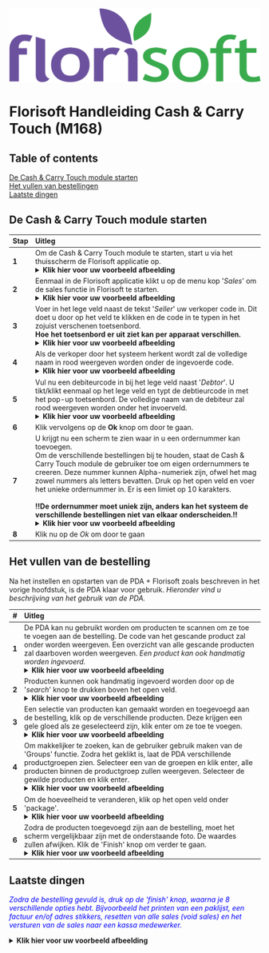 <img src="../../fslogo.png">

# Florisoft Handleiding Cash & Carry Touch (M168)

## Table of contents

[De Cash & Carry Touch module starten](#de-cash-&-carry-touch-module-starten)  
[Het vullen van bestellingen](#het-vullen-van-de-bestelling)  
[Laatste dingen](#laatste-dingen)

## De Cash & Carry Touch module starten


|Stap|Uitleg|
|:--|:--|
|**1**|Om de Cash & Carry Touch module te starten, start u via het thuisscherm de Florisoft applicatie op.<details><summary><b>Klik hier voor uw voorbeeld afbeelding</b></summary><img src=".Cash & Carry PDA Handleiding/media/image2.png"></details>|
|**2**|Eenmaal in de Florisoft applicatie klikt u op de menu kop '*Sales*' om de sales functie in Florisoft te starten.<details><summary><b>Klik hier voor uw voorbeeld afbeelding</b></summary><img src=".Cash & Carry PDA Handleiding/media/image3.png"></details>|
|**3**|Voer in het lege veld naast de tekst '*Seller*' uw verkoper code in. Dit doet u door op het veld te klikken en de code in te typen in het zojuist verschenen toetsenbord.<Br> **Hoe het toetsenbord er uit ziet kan per apparaat verschillen.**<details><summary><b>Klik hier voor uw voorbeeld afbeelding</b></summary><img src=".Cash & Carry PDA Handleiding/media/image4.png">      <img src=".Cash & Carry PDA Handleiding/media/image5.png"></details>|
|**4**|Als de verkoper door het systeem herkent wordt zal de volledige naam in rood weergeven worden onder de ingevoerde code.<details><summary><b>Klik hier voor uw voorbeeld afbeelding</b></summary><img src=".Cash & Carry PDA Handleiding/media/image6.png"></details>|
|**5**|Vul nu een debiteurcode in bij het lege veld naast '*Debtor*'. U tikt/klikt eenmaal op het lege veld en typt de debtieurcode in met het pop-up toetsenbord. De volledige naam van de debiteur zal rood weergeven worden onder het invoerveld.<details><summary><b>Klik hier voor uw voorbeeld afbeelding</b></summary><img src=".Cash & Carry PDA Handleiding/media/image7.png"></details>|
|**6**|Klik vervolgens op de **Ok** knop om door te gaan.|
|**7**|U krijgt nu een scherm te zien waar in u een ordernummer kan toevoegen.<br>Om de verschillende bestellingen bij te houden, staat de Cash & Carry Touch module de gebruiker toe om eigen ordernummers te creeren. Deze nummer kunnen Alpha-numeriek zijn, ofwel het mag zowel nummers als letters bevatten. Druk op het open veld en voer het unieke ordernummer in. Er is een limiet op 10 karakters.<br><br>**!!De ordernummer moet uniek zijn, anders kan het systeem de verschillende bestellingen niet van elkaar onderscheiden.!!**<details><summary><b>Klik hier voor uw voorbeeld afbeelding</b></summary><img src=".Cash & Carry PDA Handleiding/media/image8.png"></details>|
|**8**|Klik nu op de *Ok* om door te gaan|

## Het vullen van de bestelling

Na het instellen en opstarten van de PDA + Florisoft zoals beschreven in het vorige hoofdstuk, is de PDA klaar voor gebruik. *Hieronder vind u beschrijving van het gebruik van de PDA.*

|#|Uitleg|
|:--|:--|
|**1**|De PDA kan nu gebruikt worden om producten te scannen om ze toe te voegen aan de bestelling. De code van het gescande product zal onder worden weergeven. Een overzicht van alle gescande producten zal daarboven worden weergeven. *Een product kan ook handmatig worden ingevoerd.*<details><summary><b>Klik hier voor uw voorbeeld afbeelding</b></summary><img src=".Cash & Carry PDA Handleiding/media/image9.png"></details>|
|**2**|Producten kunnen ook handmatig ingevoerd worden door op de '*search*' knop te drukken boven het open veld.<details><summary><b>Klik hier voor uw voorbeeld afbeelding</b></summary><img src=".Cash & Carry PDA Handleiding/media/image10.png"></details>|
|**3**|Een selectie van producten kan gemaakt worden en toegevoegd aan de bestelling, klik op de verschillende producten. Deze krijgen een gele gloed als ze geselecteerd zijn, klik enter om ze toe te voegen.<details><summary><b>Klik hier voor uw voorbeeld afbeelding</b></summary><img src=".Cash & Carry PDA Handleiding/media/image11.png"></details>|
|**4**|Om makkelijker te zoeken, kan de gebruiker gebruik maken van de 'Groups' functie. Zodra het geklikt is, laat de PDA verschillende productgroepen zien. Selecteer een van de groepen en klik enter, alle producten binnen de productgroep zullen weergeven. Selecteer de gewilde producten en klik enter.<details><summary><b>Klik hier voor uw voorbeeld afbeelding</b></summary><img src=".Cash & Carry PDA Handleiding/media/image12.png"></details>|
|**5**|Om de hoeveelheid te veranderen, klik op het open veld onder 'package'.<details><summary><b>Klik hier voor uw voorbeeld afbeelding</b></summary><img src=".Cash & Carry PDA Handleiding/media/image14.png">       <img src=".Cash & Carry PDA Handleiding/media/image13.png"></details>|
|**6**|Zodra de producten toegevoegd zijn aan de bestelling, moet het scherm vergelijkbaar zijn met de onderstaande foto. De waardes zullen afwijken. Klik de 'Finish' knop om verder te gaan.<details><summary><b>Klik hier voor uw voorbeeld afbeelding</b></summary><img src=".Cash & Carry PDA Handleiding/media/image15.png"></details>|

## Laatste dingen

*<p style="color : blue">Zodra de bestelling gevuld is, druk op de 'finish' knop, waarna je 8 verschillende opties hebt. Bijvoorbeeld het printen van een paklijst, een factuur en/of adres stikkers, resetten van alle sales (void sales) en het versturen van de sales naar een kassa medewerker.</p>*

<details><summary><b>Klik hier voor uw voorbeeld afbeelding</b></summary><img src=".Cash & Carry PDA Handleiding/media/image16.png">       <img src=".Cash & Carry PDA Handleiding/media/image17.png"></details>
